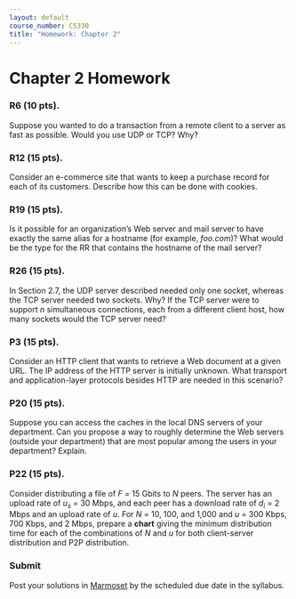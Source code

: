 ```yaml
---
layout: default
course_number: CS330
title: "Homework: Chapter 2"
---
```


# Chapter 2 Homework

### R6 (10 pts).
Suppose you wanted to do a transaction from a remote client to a server as fast as possible. Would you use UDP or TCP? Why?

### R12 (15 pts).
Consider an e-commerce site that wants to keep a purchase record for each of its customers. Describe how this can be done with cookies.

### R19 (15 pts).
Is it possible for an organization’s Web server and mail server to have exactly the same alias for a hostname (for example, _foo.com_)? What would be the type for the RR that contains the hostname of the mail server?

### R26 (15 pts).
In Section 2.7, the UDP server described needed only one socket, whereas the TCP server needed two sockets. Why? If the TCP server were to support _n_ simultaneous connections, each from a different client host, how many sockets would the TCP server need?

### P3 (15 pts).
Consider an HTTP client that wants to retrieve a Web document at a given URL. The IP address of the HTTP server is initially unknown. What transport and application-layer protocols besides HTTP are needed in this scenario?

### P20 (15 pts).
Suppose you can access the caches in the local DNS servers of your department. Can you propose a way to roughly determine the Web servers (outside your department) that are most popular among the users in your department? Explain.

### P22 (15 pts).
Consider distributing a file of _F =_ 15 Gbits to _N_ peers. The server has an upload rate of _u<sub>s</sub>_ = 30 Mbps, and each peer has a download rate of _d<sub>i</sub>_ = 2 Mbps and an upload rate of _u_.
For _N_ = 10, 100, and 1,000 and _u_ = 300 Kbps, 700 Kbps, and 2 Mbps, prepare a **chart** giving the minimum distribution time for each of the combinations of _N_ and _u_ for both client-server distribution and P2P distribution.

### Submit

Post your solutions in [Marmoset](https://cs.ycp.edu/marmoset) by the scheduled due date in the syllabus.
